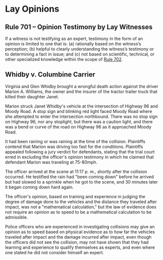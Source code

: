 # Lay Opinions

## Rule 701 – Opinion Testimony by Lay Witnesses

If a witness is not testifying as an expert, testimony in the form of an opinion is limited to one that is: (a) rationally based on the witness’s perception; (b) helpful to clearly understanding the witness’s testimony or to determining a fact in issue; and (c) not based on scientific, technical, or other specialized knowledge within the scope of [Rule 702](https://www.rulesofevidence.org/article-vii/rule-702/).

## Whidby v. Columbine Carrier

Virginia and Glen Whidby brought a wrongful death action against the driver Marion A. Williams, the owner and the insurer of the tractor trailer truck that killed their daughter Janet.&#x20;

Marion struck Janet Whidby's vehicle at the intersection of Highway 96 and Moody Road. A stop sign and blinking red light faced Moody Road where she attempted to enter the intersection northbound. There was no stop sign on Highway 96, nor any stoplight, but there was a caution light, and there was a bend or curve of the road on Highway 96 as it approached Moody Road.&#x20;

It had been raining or was raining at the time of the collision. Plaintiffs contend that Marion was driving too fast for the conditions. Plaintiffs appealed following a jury verdict for defendants, stating that the trial court erred in excluding the officer's opinion testimony in which he claimed that defendant Marion was traveling at 75-80mph.&#x20;

The officer arrived at the scene at 11:17 p. m., shortly after the collision occurred. He testified the rain had "been coming down" before he arrived but had slowed to a sprinkle when he got to the scene, and 30 minutes later it began coming down hard again.&#x20;

The officer's opinion, based on training and experience in judging the degree of damage done to the vehicles and the distance they traveled after impact, was not a "mathematical calculation," but the law of evidence does not require an opinion as to speed to be a mathematical calculation to be admissible.&#x20;

Police officers who are experienced in investigating collisions may give an opinion as to speed based on physical evidence as to how far the vehicles traveled after impact and the damage incurred after impact, even though the officers did not see the collision, may not have shown that they had learning and experience to qualify themselves as experts, and even where one stated he did not consider himself an expert.





